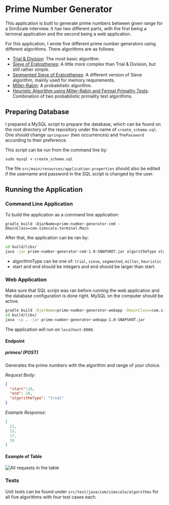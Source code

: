 # Prime Number Generator
This application is built to generate prime numbers between given range for a SimScale interview.
It has two different parts, with the first being a terminal application and the second being a web application.

For this application, I wrote five different prime number generators using different algorithms. There algorithms are
as follows:

- [Trial & Division](http://mathworld.wolfram.com/TrialDivision.html): The most basic algorithm.
- [Sieve of Eratosthenes](https://en.wikipedia.org/wiki/Sieve_of_Eratosthenes): A little more complex than Trial & Division, but still rather simple.
- [Segmented Sieve of Eratosthenes](https://en.wikipedia.org/wiki/Sieve_of_Eratosthenes#Segmented_sieve): A different version of Sieve algorithm, mainly used for memory requirements.
- [Miller-Rabin](https://en.wikipedia.org/wiki/Miller–Rabin_primality_test): A probabilistic algorithm.
- [Heuristic Algorithm using Miller-Rabin and Fermat Primality Tests](https://en.wikipedia.org/wiki/Fermat_primality_test): Combination of two probabilistic primality test algorithms.

## Preparing Database

I prepared a MySQL script to prepare the database, which can be found on the root directory of the repository under the name of `create_schema.sql`. One should change `springuser` (two occurrences) and `ThePassword` according to their preference.

This script can be run from the command line by:

`sudo mysql < create_schema.sql`

The file `src/main/resources/application.properties` should also be edited if the username and password in the SQL script is changed by the user.

## Running the Application

### Command Line Application

To build the application as a command line application:

`gradle build -DjarName=prime-number-generator-cmd -DmainClass=com.simscale.terminal.Main`

After that, the application can be ran by:

```sh
cd build/libs/
java -jar prime-number-generator-cmd-1.0-SNAPSHOT.jar algorithmType start end
```

- algorithmType can be one of: `trial`, `sieve`, `segmented`, `miller`, `heuristic`
- start and end should be integers and end should be larger than start.

### Web Application

Make sure that SQL script was ran before running the web application and the database configuration is done right. MySQL on the computer should be active.

```sh
gradle build -DjarName=prime-number-generator-webapp -DmainClass=com.simscale.webapp.Application
cd build/libs/
java -cp . -jar prime-number-generator-webapp-1.0-SNAPSHOT.jar
```

The application will run on `localhost:8080`.

#### Endpoint

##### primes/ (POST)

Generates the prime numbers with the algorithm and range of your choice.

*Request Body*:

```json
{
  "start":10,
  "end": 20,
  "algorithmType": "trial"
}
```

*Example Response*:
```json
[
  11,
  13,
  17,
  19
]
```

#### Example of Table

![All requests in the table](https://i.imgur.com/yHVe1aR.png)

### Tests

Unit tests can be found under `src/test/java/com/simscale/algorithms` for all five algorithms with four test cases each.
